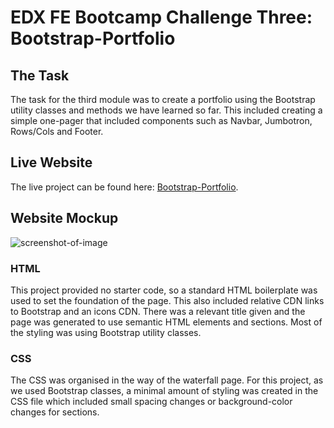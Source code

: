 # EDX FE Bootcamp Challenge Three: Bootstrap-Portfolio

## The Task

The task for the third module was to create a portfolio using the Bootstrap utility classes and methods we have learned so far.
This included creating a simple one-pager that included components such as Navbar, Jumbotron, Rows/Cols and Footer.

## Live Website

The live project can be found here: 
[Bootstrap-Portfolio](https://builtbydans.github.io/EDX_Challenge3_Bootstrap-Portfolio).

## Website Mockup

![screenshot-of-image](https://github.com/builtbydans/EDX_Challenge3_Bootstrap-Portfolio/blob/assets/images/website-mockup.png)

### HTML
This project provided no starter code, so a standard HTML boilerplate was used to set the foundation of the page. This also included relative CDN links to Bootstrap and an icons CDN. There was a relevant title given and the page was generated to use semantic HTML elements and sections. Most of the styling was using Bootstrap utility classes.

### CSS
The CSS was organised in the way of the waterfall page. For this project, as we used Bootstrap classes, a minimal amount of styling was created in the CSS file which included small spacing changes or background-color changes for sections.
